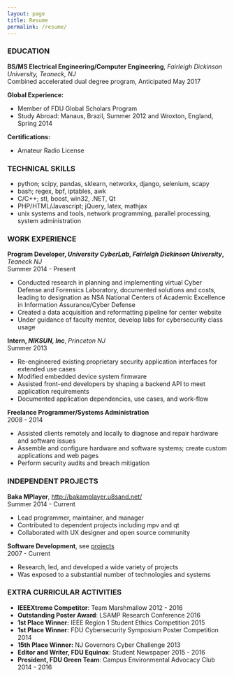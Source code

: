 ```yaml
---
layout: page
title: Resume
permalink: /resume/
---
```


### EDUCATION

**BS/MS Electrical Engineering/Computer Engineering**, *Fairleigh Dickinson University, Teaneck, NJ*  
Combined accelerated dual degree program, Anticipated May 2017

**Global Experience:**

- Member of FDU Global Scholars Program
- Study Abroad: Manaus, Brazil, Summer 2012 and Wroxton, England, Spring 2014

**Certifications:**

- Amateur Radio License

### TECHNICAL SKILLS

- python; scipy, pandas, sklearn, networkx, django, selenium, scapy
- bash; regex, bpf, iptables, awk
- C/C++; stl, boost, win32, .NET, Qt
- PHP/HTML/Javascript; jQuery, latex, mathjax
- unix systems and tools, network programming, parallel processing, system administration

### WORK EXPERIENCE

**Program Developer, *University CyberLab, Fairleigh Dickinson University*,** *Teaneck NJ*  
Summer 2014 - Present

- Conducted research in planning and implementing virtual Cyber Defense and Forensics Laboratory, documented solutions and costs, leading to designation as NSA National Centers of Academic Excellence in Information Assurance/Cyber Defense
- Created a data acquisition and reformatting pipeline for center website
- Under guidance of faculty mentor, develop labs for cybersecurity class usage

**Intern, *NIKSUN, Inc***, *Princeton NJ*  
Summer 2013

- Re-engineered existing proprietary security application interfaces for extended use cases
- Modified embedded device system firmware
- Assisted front-end developers by shaping a backend API to meet application requirements
- Documented application dependencies, use cases, and work-flow

**Freelance Programmer/Systems Administration**  
2008 - 2014

- Assisted clients remotely and locally to diagnose and repair hardware and software issues
- Assemble and configure hardware and software systems; create custom applications and web pages
- Perform security audits and breach mitigation

### INDEPENDENT PROJECTS

**Baka MPlayer**, <http://bakamplayer.u8sand.net/>  
Summer 2014 - Current

- Lead programmer, maintainer, and manager
- Contributed to dependent projects including mpv and qt
- Collaborated with UX designer and open source community

**Software Development**, see [projects](/projects/)  
2007 - Current

- Research, led, and developed a wide variety of projects
- Was exposed to a substantial number of technologies and systems

### EXTRA CURRICULAR ACTIVITIES

- **IEEEXtreme Competitor**: Team Marshmallow 2012 - 2016
- **Outstanding Poster Award**: LSAMP Research Conference 2016
- **1st Place Winner:** IEEE Region 1 Student Ethics Competition 2015
- **1st Place Winner:** FDU Cybersecurity Symposium Poster Competition 2014
- **15th Place Winner:** NJ Governors Cyber Challenge 2013
- **Editor and Writer, FDU Equinox**: Student Newspaper 2015 - 2016
- **President, FDU Green Team**: Campus Environmental Advocacy Club 2014 - 2016

